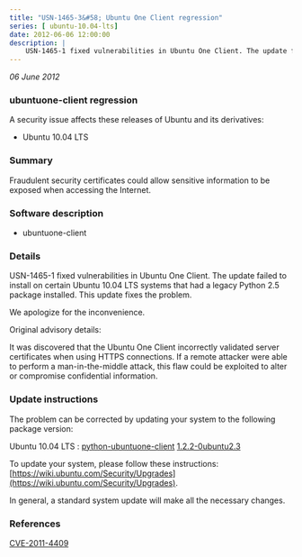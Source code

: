 ```yaml
---
title: "USN-1465-3&#58; Ubuntu One Client regression"
series: [ ubuntu-10.04-lts]
date: 2012-06-06 12:00:00
description: |
    USN-1465-1 fixed vulnerabilities in Ubuntu One Client. The update failed to install on certain Ubuntu 10.04 LTS systems that had a legacy Python 2.5 package installed. This update fixes the problem.
--- 
```

 
 

*06 June 2012*

### ubuntuone-client regression

A security issue affects these releases of Ubuntu and its derivatives:

* Ubuntu 10.04 LTS

### Summary

Fraudulent security certificates could allow sensitive information to be exposed when accessing the Internet.

### Software description

* ubuntuone-client 

### Details

USN-1465-1 fixed vulnerabilities in Ubuntu One Client. The update failed to install on certain Ubuntu 10.04 LTS systems that had a legacy Python 2.5 package installed. This update fixes the problem.

We apologize for the inconvenience.

Original advisory details:

 It was discovered that the Ubuntu One Client incorrectly validated server certificates when using HTTPS connections. If a remote attacker were able to perform a man-in-the-middle attack, this flaw could be exploited to alter or compromise confidential information. 

### Update instructions

The problem can be corrected by updating your system to the following package version:

Ubuntu 10.04 LTS
 : [python-ubuntuone-client](https://launchpad.net/ubuntu/+source/ubuntuone-client) <span> [1.2.2-0ubuntu2.3](https://launchpad.net/ubuntu/+source/ubuntuone-client/1.2.2-0ubuntu2.3) </span> 

To update your system, please follow these instructions: [https://wiki.ubuntu.com/Security/Upgrades](https://wiki.ubuntu.com/Security/Upgrades).

In general, a standard system update will make all the necessary changes. 

### References

 
 [CVE-2011-4409](http://people.ubuntu.com/~ubuntu-security/cve/CVE-2011-4409)
 

